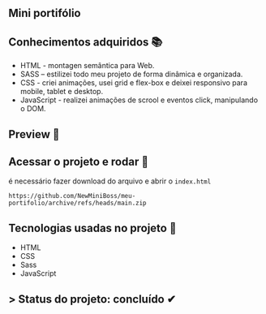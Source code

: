 ## Mini portifólio 


## Conhecimentos adquiridos 📚
- HTML - montagen semântica para Web.
- SASS – estilizei todo meu projeto de forma dinâmica e organizada.
- CSS - criei animações, usei grid e flex-box e deixei responsivo para mobile, tablet e desktop.
- JavaScript - realizei animações de scrool e eventos click, manipulando o DOM.

## Preview 🎥


## Acessar o projeto e rodar 📁

é necessário fazer download do arquivo e abrir o ``index.html`` 

```
https://github.com/NewMiniBoss/meu-portifolio/archive/refs/heads/main.zip
```

## Tecnologias usadas no projeto 🚀
- HTML
- CSS
- Sass
- JavaScript

## > Status do projeto: concluído ✔
